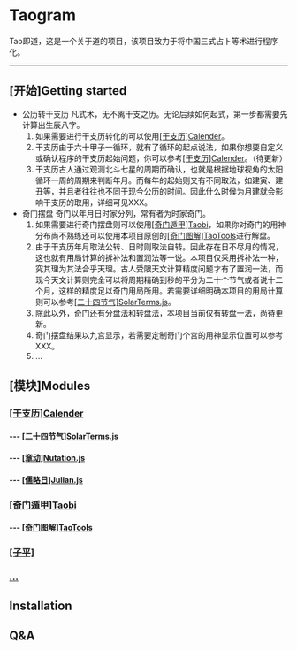 <!--
 * @Description: 
 * @Version: 1.0.0
 * @Author: lax
 * @Date: 2023-05-06 18:35:54
 * @LastEditors: lax
 * @LastEditTime: 2023-05-06 19:40:51
-->
# Taogram
Tao即道，这是一个关于道的项目，该项目致力于将中国三式占卜等术进行程序化。

---

## [开始]Getting started

* 公历转干支历
凡式术，无不离干支之历。无论后续如何起式，第一步都需要先计算出生辰八字。
    1. 如果需要进行干支历转化的可以使用[[干支历]Calender](https://github.com/Taogram/calendar.git)。
    2. 干支历由于六十甲子一循环，就有了循环的起点说法，如果你想要自定义或确认程序的干支历起始问题，你可以参考[[干支历]Calender](https://github.com/Taogram/calendar.git)。（待更新）
    3. 干支历古人通过观测北斗七星的周期而确认，也就是根据地球视角的太阳循环一周的周期来判断年月。而每年的起始则又有不同取法，如建寅、建丑等，并且者往往也不同于现今公历的时间。因此什么时候为月建就会影响干支历的取用，详细可见XXX。
* 奇门摆盘
奇门以年月日时家分列，常有者为时家奇门。
    1. 如果需要进行奇门摆盘则可以使用[[奇门遁甲]Taobi](https://github.com/Taogram/taobi.git)，如果你对奇门的用神分布尚不熟练还可以使用本项目原创的[[奇门图解]TaoTools](https://github.com/Taogram/tao_tools)进行解盘。
    2. 由于干支历年月取法公转、日时则取法自转。因此存在日不尽月的情况，这也就有用局计算的拆补法和置润法等一说。本项目仅采用拆补法一种，究其理为其法合乎天理。古人受限天文计算精度问题才有了置润一法，而现今天文计算则完全可以将周期精确到秒的平分为二十个节气或者说十二个月，这样的精度足以奇门用局所用。若需要详细明确本项目的用局计算则可以参考[[二十四节气]SolarTerms.js](https://github.com/Taogram/solar_terms.js.git)。
    3. 除此以外，奇门还有分盘法和转盘法，本项目当前仅有转盘一法，尚待更新。
    4. 奇门摆盘结果以九宫显示，若需要定制奇门个宫的用神显示位置可以参考XXX。
    5. ...



## [模块]Modules

### [[干支历]Calender](https://github.com/Taogram/calendar.git)
#### --- [[二十四节气]SolarTerms.js](https://github.com/Taogram/solar_terms.js.git)
#### --- [[章动]Nutation.js](https://github.com/Taogram/nutation.js.git)
#### --- [[儒略日]Julian.js](https://github.com/Taogram/julian.js.git)

### [[奇门遁甲]Taobi](https://github.com/Taogram/taobi.git)
#### --- [[奇门图解]TaoTools](https://github.com/Taogram/tao_tools)
### [[子平]]()
### [...]()

### 

## Installation

## Q&A